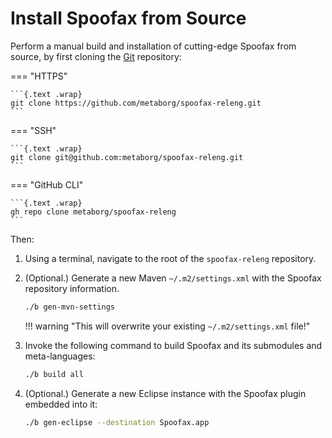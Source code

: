 # Install Spoofax from Source
Perform a manual build and installation of cutting-edge Spoofax from source, by first cloning the [Git][2] repository:

=== "HTTPS"

    ```{.text .wrap}
    git clone https://github.com/metaborg/spoofax-releng.git
    ```

=== "SSH"

    ```{.text .wrap}
    git clone git@github.com:metaborg/spoofax-releng.git
    ```

=== "GitHub CLI"

    ```{.text .wrap}
    gh repo clone metaborg/spoofax-releng
    ```

Then:

1.  Using a terminal, navigate to the root of the `spoofax-releng` repository.
2.  (Optional.) Generate a new Maven `~/.m2/settings.xml` with the Spoofax repository information.
    
    ```bash
    ./b gen-mvn-settings
    ```

    !!! warning "This will overwrite your existing `~/.m2/settings.xml` file!"

3.  Invoke the following command to build Spoofax and its submodules and meta-languages:

    ```bash
    ./b build all
    ```

4.  (Optional.) Generate a new Eclipse instance with the Spoofax plugin embedded into it:

    ```bash
    ./b gen-eclipse --destination Spoofax.app
    ```




[1]: https://www.eclipse.org/
[2]: https://git-scm.com/
[3]: https://github.com/metaborg/spoofax-releng

